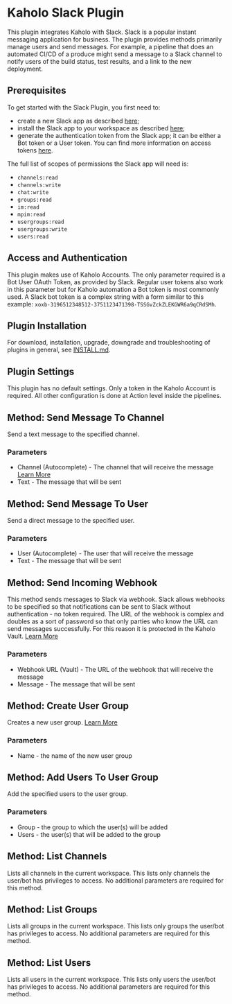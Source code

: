 # Kaholo Slack Plugin
This plugin integrates Kaholo with Slack. Slack is a popular instant messaging application for business. The plugin provides methods primarily manage users and send messages. For example, a pipeline that does an automated CI/CD of a produce might send a message to a Slack channel to notify users of the build status, test results, and a link to the new deployment.

## Prerequisites
To get started with the Slack Plugin, you first need to:
* create a new Slack app as described [here](https://api.slack.com/authentication/basics);
* install the Slack app to your workspace as described [here](https://api.slack.com/authentication/basics#installing);
* generate the authentication token from the Slack app; it can be either a Bot token or a User token. You can find more information on access tokens [here](https://api.slack.com/authentication/token-types).

The full list of scopes of permissions the Slack app will need is:
* ```channels:read```
* ```channels:write```
* ```chat:write```
* ```groups:read```
* ```im:read```
* ```mpim:read```
* ```usergroups:read```
* ```usergroups:write```
* ```users:read```

## Access and Authentication
This plugin makes use of Kaholo Accounts. The only parameter required is a Bot User OAuth Token, as provided by Slack. Regular user tokens also work in this parameter but for Kaholo automation a Bot token is most commonly used. A Slack bot token is a complex string with a form similar to this example: `xoxb-3196512348512-3751123471398-TSSGvZckZLEKGWR6a9qCRdSMh`.

## Plugin Installation
For download, installation, upgrade, downgrade and troubleshooting of plugins in general, see [INSTALL.md](./INSTALL.md).

## Plugin Settings
This plugin has no default settings. Only a token in the Kaholo Account is required. All other configuration is done at Action level inside the pipelines.

## Method: Send Message To Channel
Send a text message to the specified channel.

### Parameters
* Channel (Autocomplete) - The channel that will receive the message [Learn More](https://api.slack.com/types/channel)
* Text - The message that will be sent

## Method: Send Message To User
Send a direct message to the specified user.

### Parameters
* User (Autocomplete) - The user that will receive the message
* Text - The message that will be sent

## Method: Send Incoming Webhook
This method sends messages to Slack via webhook. Slack allows webhooks to be specified so that notifications can be sent to Slack without authentication - no token required. The URL of the webhook is complex and doubles as a sort of password so that only parties who know the URL can send messages successfully. For this reason it is protected in the Kaholo Vault. [Learn More](https://api.slack.com/messaging/webhooks)

### Parameters
* Webhook URL (Vault) - The URL of the webhook that will receive the message
* Message - The message that will be sent

## Method: Create User Group
Creates a new user group. [Learn More](https://slack.com/help/articles/212906697-Create-a-user-group)

### Parameters
* Name - the name of the new user group

## Method: Add Users To User Group
Add the specified users to the user group.

### Parameters
* Group - the group to which the user(s) will be added
* Users - the user(s) that will be added to the group

## Method: List Channels
Lists all channels in the current workspace. This lists only channels the user/bot has privileges to access. No additional parameters are required for this method.

## Method: List Groups
Lists all groups in the current workspace. This lists only groups the user/bot has privileges to access. No additional parameters are required for this method.

## Method: List Users
Lists all users in the current workspace. This lists only users the user/bot has privileges to access. No additional parameters are required for this method.
